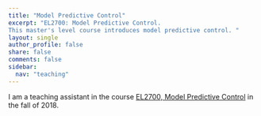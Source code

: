 ```yaml
---
title: "Model Predictive Control"
excerpt: "EL2700: Model Predictive Control. 
This master's level course introduces model predictive control. "
layout: single
author_profile: false
share: false
comments: false
sidebar:
  nav: "teaching"
---
```

I am a teaching assistant in the course [EL2700, Model Predictive Control](https://www.kth.se/student/kurser/kurs/EL2700?l=en) in the fall of 2018. 
